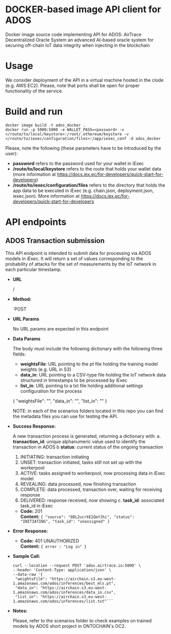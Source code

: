# DOCKER-based image API client for ADOS

Docker image source code implementing API for ADOS: AirTrace Decentralized Oracle System an advanced AI-based oracle system for securing off-chain IoT data integrity when injecting in the blockchain

# Usage
We consider deployment of the API in a virtual machine hosted in the clode (e.g. AWS EC2). Please, note that ports shall be open for proper functionality of the service.

# Build and run

```
docker image build -t ados_docker .
docker run -p 5000:5000 -e WALLET_PASS=<password> -v </route/to/local/keystore>:/root/.ethereum/keystore -v </route/to/iexec/configuration/files>:/app/iexec_conf -d ados_docker
```
Please, note the following (these parameters have to be introduced by the user):
- **password** refers to the password used for your wallet in iExec
- **/route/to/local/keystore** refers to the route that holds your wallet data (more information at https://docs.iex.ec/for-developers/quick-start-for-developers)
- **/route/to/iexec/configuration/files** refers to the directory that holds the app data to be executed in iExec (e.g. chain.json, deployment.json, iexec.json). More information at https://docs.iex.ec/for-developers/quick-start-for-developers

# API endpoints

**ADOS Transaction submission**
----
  This API endpoint is intended to submit data for processing via ADOS models in iExec. It will return a set of values corresponding to the probability of attacks for the set of measurements by the IoT network in each particular timestamp.

* **URL**

  /

* **Method:**
  
  `POST
  
*  **URL Params**

   No URL params are expected in this endpoint

* **Data Params**

   The body must include the following dictionary with the following three fields:
   - **weightsFile**: URL pointing to the pt file holding the training model weights (e.g. URL in S3)
   - **data_in**: URL pointing to a CSV-type file holding the IoT network data structured in timestamps to be processed by iExec
   - **list_in**: URL pointing to a txt file holding additional settings configuration for the process

   {
       "weightsFile": "<URL>",
       "data_in": "<URL>",
       "list_in": "<URL>"
   }

   NOTE: in each of the scenarios folders located in this repo you can find the metadata files you can use for testing the API.

* **Success Response:**
  
  A new transaction process is generated, returning a dictionary with:
  a. **transaction_id**: unique alphanumeric value used to identify the transaction in ADOS
  b **status**: current status of the ongoing transaction
    1. INITIATING: transaction initiating
    2. UNSET: transaction initiated, tasks still not set up with the workerpool
    3. ACTIVE: tasks assigned to workerpool, now processing data in iExec model
    4. REVEALING: data processed, now finishing transaction
    5. COMPLETE: data processed, transaction over, waiting for receiving response
    6. DELIVERED: response received, now showing
  c. **task_id**: associated task_id in iExec

  * **Code:** 201 <br />
    **Content:** `{
    "source": "0DL2ucrkE2QeYJhi",
    "status": "INITIATING",
    "task_id": "unassigned"
    }`
 
* **Error Response:**

  * **Code:** 401 UNAUTHORIZED <br />
    **Content:** `{ error : "Log in" }`

* **Sample Call:**

   ```
   curl --location --request POST 'ados.airtrace.io:5000' \
   --header 'Content-Type: application/json' \
   --data-raw '{
    "weightsFile": "https://airchain.s3.eu-west-1.amazonaws.com/ados/inferences/best_mls.pt",
    "data_in": "https://airchain.s3.eu-west-1.amazonaws.com/ados/inferences/data_in.csv",
    "list_in": "https://airchain.s3.eu-west-1.amazonaws.com/ados/inferences/list.txt"```

* **Notes:**

  Please, refer to the scenarios folder to check examples on trained models by ADOS short project in ONTOCHAIN's OC2.
